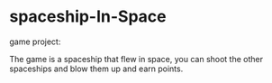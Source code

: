 # spaceship-In-Space
game project:

The game is a spaceship that flew in space, you can shoot the other spaceships and blow them up and earn points.
